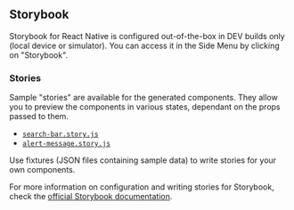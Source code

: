 ## Storybook

Storybook for React Native is configured out-of-the-box in DEV builds only (local device or simulator). You can access it in the Side Menu by clicking on "Storybook".

### Stories

Sample "stories" are available for the generated components. They allow you to preview the components in various states, dependant on the props passed to them.

- [`search-bar.story.js`](https://github.com/ruddell/ignite-jhipster/blob/53d1d3e9cd5bd4fbba5ca8b20d7334a9b7ad24f4/boilerplate/app/shared/components/search-bar/search-bar.story.js)
- [`alert-message.story.js`](https://github.com/ruddell/ignite-jhipster/blob/main/boilerplate/app/shared/components/alert-message/alert-message.story.js)

Use fixtures (JSON files containing sample data) to write stories for your own components.

For more information on configuration and writing stories for Storybook, check the [official Storybook documentation](https://storybook.js.org/docs/guides/guide-react-native/).
